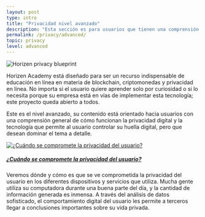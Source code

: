 ```yaml
---
layout: post
type: intro
title: "Privacidad nivel avanzado"
description: "Esta sección es para usuarios que tienen una comprensión general de la privacidad digital, pero que desean conocerla con más detalle."
permalink: /privacy/advanced/
topic: privacy
level: advanced
---
```


<div class="row mb-3">
    <div class="col-md-3">
        <img src="/assets/img/icons/topics/privacy-blueprint.svg" alt="Horizen privacy blueprint" class="lead-icon"/>
    </div>
    <div class="col-md-9 lead">
        <p>Horizen Academy está diseñado para ser un recurso indispensable de educación en línea en materia de blockchain, criptomonedas y privacidad en línea. No importa si el usuario quiere aprender solo por curiosidad o si lo necesita porque su empresa está en vías de implementar esta tecnología; este proyecto queda abierto a todos.</p>
        <p>Este es el nivel avanzado, su contenido está orientado hacia usuarios con una comprensión general de cómo funcionan la privacidad digital y la tecnología que permite al usuario controlar su huella digital, pero que desean dominar el tema a detalle.</p>
    </div>
</div>

<div class="row mt-5">
    <div class="col-md-3">
        <a href="{{ site.baseurl }}{% post_url /privacy/advanced/2024-02-01-where-your-privacy-is-compromised %}">
            <img src="/assets/post_files/privacy/advanced/intro/where2.svg" alt="¿Cuándo se compromete la privacidad del usuario?" />
        </a>
    </div>
    <div class="col-md-9">
        <a class="font-weight-bold" href="{{ site.baseurl }}{% post_url /privacy/advanced/2024-02-01-where-your-privacy-is-compromised %}"><h5 class="intro-article-title">¿Cuándo se compromete la privacidad del usuario?</h5></a>
        <p class="mb-1">
            Veremos dónde y cómo es que se ve comprometida la privacidad del usuario en los diferentes dispositivos y servicios que utiliza. Mucha gente utiliza su computadora durante una buena parte del día, y la cantidad de información generada es inmensa. A través del análisis de datos sofisticado, el comportamiento digital del usuario les permite a terceros llegar a conclusiones importantes sobre su vida privada.
        </p>
    </div>
</div>
